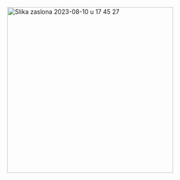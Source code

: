 <img width="383" alt="Slika zaslona 2023-08-10 u 17 45 27" src="https://github.com/stjepanstojcevic/clubSS/assets/48209720/3f399b99-2c1b-4413-8987-d84598b82578">
